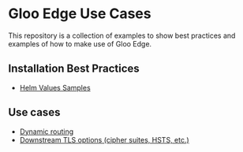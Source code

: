 # Gloo Edge Use Cases

This repository is a collection of examples to show best practices and examples of how to make use of Gloo Edge.

## Installation Best Practices
- [Helm Values Samples](production-helm-values/README.md)

## Use cases
- [Dynamic routing](dynamic-routing/README.md)
- [Downstream TLS options (cipher suites, HSTS, etc.)](downstream-tls-options/)
